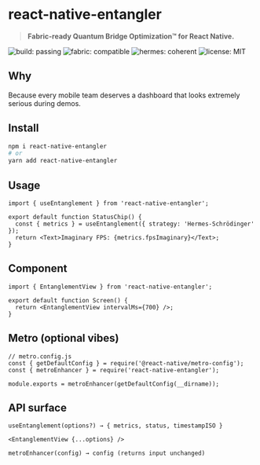 # react-native-entangler

> **Fabric-ready Quantum Bridge Optimization™ for React Native.** 

![build: passing](https://img.shields.io/badge/build-passing-brightgreen)
![fabric: compatible](https://img.shields.io/badge/fabric-compatible-blue)
![hermes: coherent](https://img.shields.io/badge/hermes-coherent-purple)
![license: MIT](https://img.shields.io/badge/license-MIT-informational)

## Why
Because every mobile team deserves a dashboard that looks extremely serious during demos.

## Install
```bash
npm i react-native-entangler
# or
yarn add react-native-entangler
```

## Usage
```
import { useEntanglement } from 'react-native-entangler';

export default function StatusChip() {
  const { metrics } = useEntanglement({ strategy: 'Hermes-Schrödinger' });
  return <Text>Imaginary FPS: {metrics.fpsImaginary}</Text>;
}
```

## Component
```
import { EntanglementView } from 'react-native-entangler';

export default function Screen() {
  return <EntanglementView intervalMs={700} />;
}
```

## Metro (optional vibes)
```
// metro.config.js
const { getDefaultConfig } = require('@react-native/metro-config');
const { metroEnhancer } = require('react-native-entangler');

module.exports = metroEnhancer(getDefaultConfig(__dirname));
```

## API surface

```
useEntanglement(options?) → { metrics, status, timestampISO }

<EntanglementView {...options} />

metroEnhancer(config) → config (returns input unchanged)
```